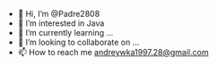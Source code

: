 - 👋 Hi, I’m @Padre2808
- 👀 I’m interested in Java
- 🌱 I’m currently learning ...
- 💞️ I’m looking to collaborate on ...
- 📫 How to reach me andreywka1997.28@gmail.com

<!---
Padre2808/Padre2808 is a ✨ special ✨ repository because its `README.md` (this file) appears on your GitHub profile.
You can click the Preview link to take a look at your changes.
--->
